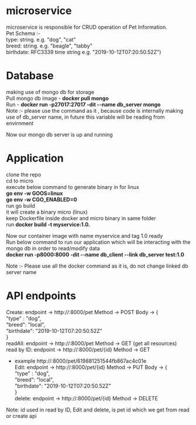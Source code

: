 # microservice
microservice is responsible for CRUD operation of Pet Information.  
Pet Schema :-  
  type: string. e.g. "dog", "cat"  
  breed: string. e.g. "beagle", "tabby"  
  birthdate: RFC3339 time string e.g. "2019-10-12T07:20:50.52Z")  
  
# Database  
making use of mongo db for storage    
Pull mongo db image - **docker pull mongo**  
Run - **docker run -p27017:27017 -dit --name db_server  mongo**  
Note :- please use the command as it , because code is internally making use of db_server name, in future this variable will be reading from envirnment  
  
Now our mongo db server is up and running  


# Application  
  
clone the repo  
cd to micro  
execute below command to generate binary in for linux  
**go env -w GOOS=linux  
go env -w CGO_ENABLED=0**  
run go build  
it will create a binary micro (linux)  
keep Dockerfile inside docker and micro binary in same folder  
run  **docker build -t myservice:1.0.**  
  
Now our container image with name myservice and tag 1.0 ready  
Run below command to run our application which will be interacting with the mongo db in order to read/modify data  
**docker run -p8000:8000 -dit --name db_client --link db_server test:1.0**  
  
Note :- Please use all the docker command as it is, do not change linked db server name  
  
# API endpoints  
Create: endpoint -> http://<hostmachine ip address>:8000/pet Method -> POST Body -> {  
  "type" : "dog",  
  "breed": "local",  
  "birthdate": "2019-10-12T07:20:50.52Z"  
}  
readAll: endpoint -> http://<hostmachine ip address>:8000/pet Method -> GET  (get all resources)  
read by ID: endpoint -> http://<hostmachine ip address>:8000/pet/{id} Method -> GET  
- example http://<hostmachine ip address>:8000/pet/619881251544fb867ac4c01e  
Edit: endpoint -> http://<hostmachine ip address>:8000/pet/{id} Method -> PUT Body -> {  
  "type" : "dog",  
  "breed": "local",  
  "birthdate": "2019-10-12T07:20:50.52Z"  
}  
delete: endpoint -> http://<hostmachine ip address>:8000/pet/{id} Method -> DELETE  
  
Note: id used in read by ID, Edit and delete, is pet id which we get from read or create api  
